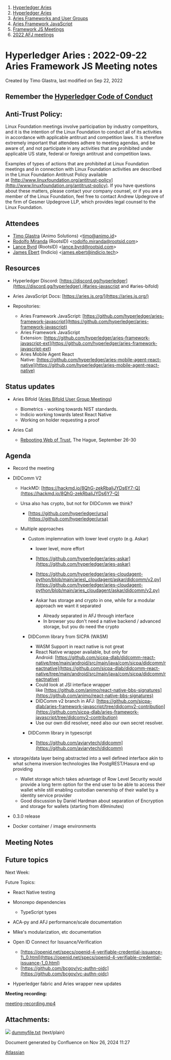 1. [Hyperledger Aries](index.html)
2. [Hyperledger Aries](Hyperledger-Aries_18481154.html)
3. [Aries Frameworks and User Groups](Aries-Frameworks-and-User-Groups_18481290.html)
4. [Aries Framework JavaScript](Aries-Framework-JavaScript_18482463.html)
5. [Framework JS Meetings](Framework-JS-Meetings_18482467.html)
6. [2022 AFJ meetings](2022-AFJ-meetings_18515835.html)

# Hyperledger Aries : 2022-09-22 Aries Framework JS Meeting notes

Created by Timo Glastra, last modified on Sep 22, 2022

## Remember the [Hyperledger Code of Conduct](https://lf-hyperledger.atlassian.net/wiki/display/HYP/Hyperledger+Code+of+Conduct)

## Anti-Trust Policy:

Linux Foundation meetings involve participation by industry competitors, and it is the intention of the Linux Foundation to conduct all of its activities in accordance with applicable antitrust and competition laws. It is therefore extremely important that attendees adhere to meeting agendas, and be aware of, and not participate in any activities that are prohibited under applicable US state, federal or foreign antitrust and competition laws.

Examples of types of actions that are prohibited at Linux Foundation meetings and in connection with Linux Foundation activities are described in the Linux Foundation Antitrust Policy available at [http://www.linuxfoundation.org/antitrust-policy](http://www.linuxfoundation.org/antitrust-policy). If you have questions about these matters, please contact your company counsel, or if you are a member of the Linux Foundation, feel free to contact Andrew Updegrove of the firm of Gesmer Updegrove LLP, which provides legal counsel to the Linux Foundation.

## Attendees

- [Timo Glastra](https://lf-hyperledger.atlassian.net/wiki/people/5f64a069a1048d0069073500?ref=confluence) (Animo Solutions) &lt;timo@animo.id&gt;
- [Rodolfo Miranda](https://lf-hyperledger.atlassian.net/wiki/people/557058:a5a62b78-cc75-4d00-80c0-df455129302a?ref=confluence) (RootsID) &lt;rodolfo.miranda@rootsid.com&gt;
- [Lance Byrd](https://lf-hyperledger.atlassian.net/wiki/people/6346b13f754fb6b373b9af19?ref=confluence) (RootsID) &lt;lance.byrd@rootsid.com&gt;
- [James Ebert](https://lf-hyperledger.atlassian.net/wiki/people/557058:1b65ef69-a9c7-4f13-8ac7-eca3c34f5f97?ref=confluence) (Indicio) &lt;james.ebert@indicio.tech&gt;

## Resources

- Hyperledger Discord: [https://discord.gg/hyperledger](https://discord.gg/hyperledger) (#aries-javascript and #aries-bifold)
- Aries JavaScript Docs: [https://aries.js.org/](https://aries.js.org/)
- Repositories:
  
  - Aries Framework JavaScript: [https://github.com/hyperledger/aries-framework-javascript](https://github.com/hyperledger/aries-framework-javascript)
  - Aries Framework JavaScript Extension: [https://github.com/hyperledger/aries-framework-javascript-ext](https://github.com/hyperledger/aries-framework-javascript-ext)
  - Aries Mobile Agent React Native: [https://github.com/hyperledger/aries-mobile-agent-react-native](https://github.com/hyperledger/aries-mobile-agent-react-native)

## Status updates

- Aries Bifold ([Aries Bifold User Group Meetings](Aries-Bifold-User-Group-Meetings_18490725.html))
  
  - Biometrics - working towards NIST standards.
  - Indicio working towards latest React Native
  - Working on holder requesting a proof
- Aries Call
  
  - [Rebooting Web of Trust](https://www.weboftrust.info/), The Hague, September 26-30

## Agenda

- Record the meeting
- DIDComm V2
  
  - HackMD: [https://hackmd.io/8QhG-zekRbaliJYDs6Y7-Q](https://hackmd.io/8QhG-zekRbaliJYDs6Y7-Q)
  - Ursa also has crypto, but not for DIDComm we think?
    
    - [https://github.com/hyperledger/ursa](https://github.com/hyperledger/ursa)
  - Multiple approaches
    
    - Custom implemnation with lower level crypto (e.g. Askar)
      
      - lower level, more effort
      - [https://github.com/hyperledger/aries-askar](https://github.com/hyperledger/aries-askar)
      - [https://github.com/hyperledger/aries-cloudagent-python/blob/main/aries\_cloudagent/askar/didcomm/v2.py](https://github.com/hyperledger/aries-cloudagent-python/blob/main/aries_cloudagent/askar/didcomm/v2.py)
      - Askar has storage and crypto in one, while for a modular approach we want it separated
        
        - Already separated in AFJ through interface
        - In browser you don't need a native backend / advanced storage, but you do need the crypto
    - DIDComm library from SICPA (WASM)
      
      - WASM Support in react native is not great
      - React Native wrapper available, but only for Android: [https://github.com/sicpa-dlab/didcomm-react-native/tree/main/android/src/main/java/com/sicpa/didcomm/reactnative](https://github.com/sicpa-dlab/didcomm-react-native/tree/main/android/src/main/java/com/sicpa/didcomm/reactnative)
      - Could look at JSI interface wrapper like [https://github.com/animo/react-native-bbs-signatures](https://github.com/animo/react-native-bbs-signatures)
      - DIDComm v2 branch in AFJ: [https://github.com/sicpa-dlab/aries-framework-javascript/tree/didcomv2-contribution](https://github.com/sicpa-dlab/aries-framework-javascript/tree/didcomv2-contribution)
      - Use our own did resolver, need also our own secret resolver.
    - DIDComm library in typescript
      
      - [https://github.com/aviarytech/didcomm](https://github.com/aviarytech/didcomm)
- storage/data layer being abstracted into a well defined interface akin to what schema inversion technologies like PostgREST/Hasura end up providing
  
  - Wallet storage which takes advantage of Row Level Security would provide a long term option for the end user to be able to access their wallet while still enabling custodian ownership of their wallet by a identity service provider
  - Good discussion by Daniel Hardman about separation of Encryption and storage for wallets (starting from 49minutes)
- 0.3.0 release
- Docker container / image environments

## Meeting Notes

## Future topics

Next Week:

Future Topics:

- React Native testing
- Monorepo dependencies
  
  - TypeScript types

<!--THE END-->

- ACA-py and AFJ performance/scale documentation
- Mike's modularization, etc documentation
- Open ID Connect for Issuance/Verification
  
  - [https://openid.net/specs/openid-4-verifiable-credential-issuance-1\_0.html](https://openid.net/specs/openid-4-verifiable-credential-issuance-1_0.html)
  - [https://github.com/bcgov/vc-authn-oidc](https://github.com/bcgov/vc-authn-oidc)
- Hyperledger fabric and Aries wrapper new updates

**Meeting recording:**

[meeting-recording.mp4](#)

## Attachments:

![](images/icons/bullet_blue.gif) [dummyfile.txt](attachments/18498798/18516761.txt) (text/plain)

Document generated by Confluence on Nov 26, 2024 11:27

[Atlassian](http://www.atlassian.com/)
